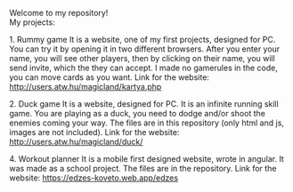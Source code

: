 Welcome to my repository!  
My projects:

1. Rummy game
It is a website, one of my first projects, designed for PC.
You can try it by opening it in two different browsers. After you enter your name, you will see other players, then by clicking on their name, you will send invite, which the they can accept.
I made no gamerules in the code, you can move cards as you want.
Link for the website: http://users.atw.hu/magicland/kartya.php

2. Duck game
It is a website, designed for PC.
It is an infinite running skill game. You are playing as a duck, you need to dodge and/or shoot the enemies coming your way.
The files are in this repository (only html and js, images are not included).
Link for the website: http://users.atw.hu/magicland/duck/

4. Workout planner
It is a mobile first designed website, wrote in angular. It was made as a school project.
The files are in the repository.
Link for the website: https://edzes-koveto.web.app/edzes

